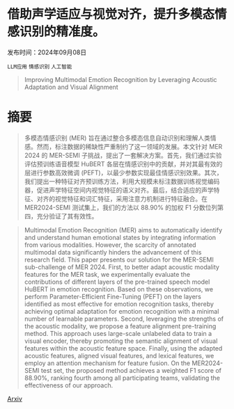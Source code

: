 # 借助声学适应与视觉对齐，提升多模态情感识别的精准度。

发布时间：2024年09月08日

`LLM应用` `情感识别` `人工智能`

> Improving Multimodal Emotion Recognition by Leveraging Acoustic Adaptation and Visual Alignment

# 摘要

> 多模态情感识别 (MER) 旨在通过整合多模态信息自动识别和理解人类情感。然而，标注数据的稀缺性严重制约了这一领域的发展。本文针对 MER 2024 的 MER-SEMI 子挑战，提出了一套解决方案。首先，我们通过实验评估预训练语音模型 HuBERT 各层在情感识别中的贡献，并对其最有效的层进行参数高效微调 (PEFT)，以最少参数实现最佳情感识别效果。其次，我们提出一种特征对齐预训练方法，利用大规模未标注数据训练视觉编码器，促进声学特征空间内视觉特征的语义对齐。最后，结合适应的声学特征、对齐的视觉特征和词汇特征，采用注意力机制进行特征融合。在 MER2024-SEMI 测试集上，我们的方法以 88.90% 的加权 F1 分数位列第四，充分验证了其有效性。

> Multimodal Emotion Recognition (MER) aims to automatically identify and understand human emotional states by integrating information from various modalities. However, the scarcity of annotated multimodal data significantly hinders the advancement of this research field. This paper presents our solution for the MER-SEMI sub-challenge of MER 2024. First, to better adapt acoustic modality features for the MER task, we experimentally evaluate the contributions of different layers of the pre-trained speech model HuBERT in emotion recognition. Based on these observations, we perform Parameter-Efficient Fine-Tuning (PEFT) on the layers identified as most effective for emotion recognition tasks, thereby achieving optimal adaptation for emotion recognition with a minimal number of learnable parameters. Second, leveraging the strengths of the acoustic modality, we propose a feature alignment pre-training method. This approach uses large-scale unlabeled data to train a visual encoder, thereby promoting the semantic alignment of visual features within the acoustic feature space. Finally, using the adapted acoustic features, aligned visual features, and lexical features, we employ an attention mechanism for feature fusion. On the MER2024-SEMI test set, the proposed method achieves a weighted F1 score of 88.90%, ranking fourth among all participating teams, validating the effectiveness of our approach.

[Arxiv](https://arxiv.org/abs/2409.05015)